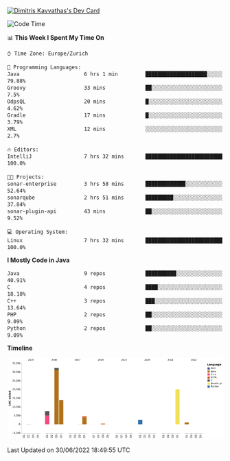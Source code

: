 <a href="https://app.daily.dev/JimR21"><img src="https://api.daily.dev/devcards/1a6ea627b9cf4de4a4f1b5f5cac8c85e.png?r=t8i" width="400" alt="Dimitris Kavvathas's Dev Card"/></a>

<!--START_SECTION:waka-->
![Code Time](http://img.shields.io/badge/Code%20Time-3%2C493%20hrs%2027%20mins-blue)

📊 **This Week I Spent My Time On** 

```text
⌚︎ Time Zone: Europe/Zurich

💬 Programming Languages: 
Java                     6 hrs 1 min         ████████████████████░░░░░   79.88% 
Groovy                   33 mins             ██░░░░░░░░░░░░░░░░░░░░░░░   7.5% 
OdpsQL                   20 mins             █░░░░░░░░░░░░░░░░░░░░░░░░   4.62% 
Gradle                   17 mins             █░░░░░░░░░░░░░░░░░░░░░░░░   3.79% 
XML                      12 mins             ░░░░░░░░░░░░░░░░░░░░░░░░░   2.7%

🔥 Editors: 
IntelliJ                 7 hrs 32 mins       █████████████████████████   100.0%

🐱‍💻 Projects: 
sonar-enterprise         3 hrs 58 mins       █████████████░░░░░░░░░░░░   52.64% 
sonarqube                2 hrs 51 mins       █████████░░░░░░░░░░░░░░░░   37.84% 
sonar-plugin-api         43 mins             ██░░░░░░░░░░░░░░░░░░░░░░░   9.52%

💻 Operating System: 
Linux                    7 hrs 32 mins       █████████████████████████   100.0%

```

**I Mostly Code in Java** 

```text
Java                     9 repos             ██████████░░░░░░░░░░░░░░░   40.91% 
C                        4 repos             ████░░░░░░░░░░░░░░░░░░░░░   18.18% 
C++                      3 repos             ███░░░░░░░░░░░░░░░░░░░░░░   13.64% 
PHP                      2 repos             ██░░░░░░░░░░░░░░░░░░░░░░░   9.09% 
Python                   2 repos             ██░░░░░░░░░░░░░░░░░░░░░░░   9.09%

```


**Timeline**

![Chart not found](https://raw.githubusercontent.com/JimR21/JimR21/master/charts/bar_graph.png) 


 Last Updated on 30/06/2022 18:49:55 UTC
<!--END_SECTION:waka-->

<!--
**JimR21/JimR21** is a ✨ _special_ ✨ repository because its `README.md` (this file) appears on your GitHub profile.

Here are some ideas to get you started:

- 🔭 I’m currently working on ...
- 🌱 I’m currently learning ...
- 👯 I’m looking to collaborate on ...
- 🤔 I’m looking for help with ...
- 💬 Ask me about ...
- 📫 How to reach me: ...
- 😄 Pronouns: ...
- ⚡ Fun fact: ...
-->

